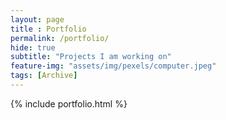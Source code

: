 ```yaml
--- 
layout: page
title : Portfolio 
permalink: /portfolio/
hide: true
subtitle: "Projects I am working on" 
feature-img: "assets/img/pexels/computer.jpeg"
tags: [Archive]
---
```


{% include portfolio.html %}
